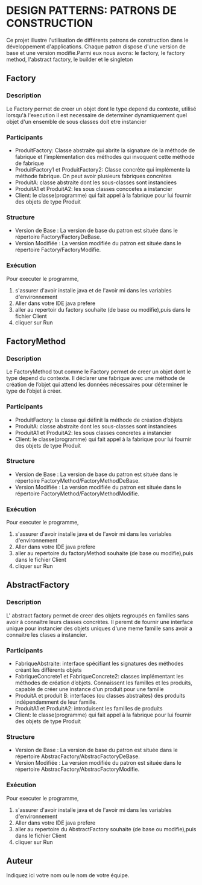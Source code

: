 

# DESIGN PATTERNS: PATRONS DE CONSTRUCTION

Ce projet illustre l'utilisation de différents patrons de construction dans le développement d'applications. Chaque patron dispose d'une version de base et une version modifie.Parmi eux nous avons: le factory, le factory method, l'abstract factory, le builder et le singleton


## Factory 

### Description
 Le Factory permet de creer un objet dont le type depend du contexte, utilisé lorsqu'à l'execution il est necessaire de determiner dynamiquement quel objet d'un ensemble de sous classes doit etre instancier

### Participants

- ProduitFactory:  Classe abstraite qui abrite la signature de la méthode de fabrique et l’implémentation des méthodes qui invoquent cette méthode de fabrique
- ProduitFactory1 et ProduitFactory2: Classe concrète qui implémente la méthode fabrique. On peut avoir plusieurs fabriques concrètes
- ProduitA: classe abstraite dont les sous-classes sont instanciees
- ProduitA1 et ProduitA2: les sous classes conccetes a instancier
- Client: le classe(programme) qui fait appel à la fabrique pour lui
fournir des objets de type Produit 

### Structure

- Version de Base : La version de base du patron est située dans le répertoire Factory/FactoryDeBase.
- Version Modifiée : La version modifiée du patron est située dans le répertoire Factory/FactoryModifie.

### Exécution

Pour executer le programme, 
1. s'assurer d'avoir installe java
et de l'avoir mi dans les variables d'environnement
2. Aller dans votre IDE java prefere
3. aller au repertoir du factory souhaite (de base ou modifie),puis dans le fichier Client
4. cliquer sur Run



## FactoryMethod 

### Description
 Le FactoryMethod tout comme le Factory permet de creer un objet dont le type depend du contexte. Il déclarer une fabrique avec une méthode de création de l’objet qui attend les données nécessaires pour déterminer le type de l’objet à créer.

### Participants

- ProduitFactory: la classe qui définit la méthode de création d’objets
- ProduitA: classe abstraite dont les sous-classes sont instanciees
- ProduitA1 et ProduitA2: les sous classes concretes a instancier
- Client: le classe(programme) qui fait appel à la fabrique pour lui
fournir des objets de type Produit 

### Structure

- Version de Base : La version de base du patron est située dans le répertoire FactoryMethod/FactoryMethodDeBase.
- Version Modifiée : La version modifiée du patron est située dans le répertoire FactoryMethod/FactoryMethodModifie.

### Exécution

Pour executer le programme, 
1. s'assurer d'avoir installe java
et de l'avoir mi dans les variables d'environnement
2. Aller dans votre IDE java prefere
3. aller au repertoire du factoryMethod souhaite (de base ou modifie),puis dans le fichier Client
4. cliquer sur Run


## AbstractFactory 

### Description
 L' abstract factory permet de creer des objets regroupés en familles sans avoir à connaître leurs classes concrètes. Il peremt de fournir une interface unique pour instancier des objets uniques d'une meme famille sans avoir a connaitre les clases a instancier.

### Participants

- FabriqueAbstraite: interface spécifiant les signatures des méthodes créant les différents objets
- FabriqueConcrete1 et FabriqueConcrete2: classes implémentant les méthodes de création d’objets. Connaissent les familles et les produits, capable de créer une instance d’un produit pour une famille
- ProduitA et produit B: interfaces (ou classes abstraites) des produits indépendamment de leur famille.
- ProduitA1 et ProduitA2: introduisent les familles de produits
- Client: le classe(programme) qui fait appel à la fabrique pour lui
fournir des objets de type Produit 

### Structure

- Version de Base : La version de base du patron est située dans le répertoire AbstracFactory/AbstracFactoryDeBase.
- Version Modifiée : La version modifiée du patron est située dans le répertoire AbstracFactory/AbstracFactoryModifie.

### Exécution

Pour executer le programme, 
1. s'assurer d'avoir installe java
et de l'avoir mi dans les variables d'environnement
2. Aller dans votre IDE java prefere
3. aller au repertoire du AbstractFactory souhaite (de base ou modifie),puis dans le fichier Client
4. cliquer sur Run


## Auteur

Indiquez ici votre nom ou le nom de votre équipe.

